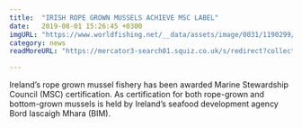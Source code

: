 ```yaml
---
title:  "IRISH ROPE GROWN MUSSELS ACHIEVE MSC LABEL"
date:   2019-08-01 15:26:45 +0300
imgURL: "https://www.worldfishing.net/__data/assets/image/0031/1190299/varieties/carousel2.jpg"
category: news
readMoreURL: "https://mercator3-search01.squiz.co.uk/s/redirect?collection=push-meta-world-fishing&url=https%3A%2F%2Fwww.worldfishing.net%2Fnews101%2Ffish-farming%2Fpure-salmon-finds-soul-of-japan-distributor&index_url=https%3A%2F%2Fwww.worldfishing.net%2Fnews101%2Ffish-farming%2Fpure-salmon-finds-soul-of-japan-distributor&auth=0C7aPAGJLxudSLmmcuolug&profile=_default&rank=2&query=%21null+%7CT%3A%22%24%2B%2B+news+%24%2B%2B%22"

---
```


Ireland’s rope grown mussel fishery has been awarded Marine Stewardship Council (MSC) certification. As certification for both rope-grown and bottom-grown mussels is held by Ireland’s seafood development agency Bord Iascaigh Mhara (BIM).